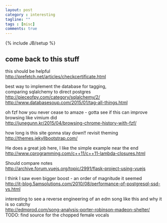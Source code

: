 ```yaml
---
layout: post
category : interesting
tagline: ""
tags : [misc]
comments: true
---
```

{% include JB/setup %}


## come back to this stuff

this should be helpful  
http://prefetch.net/articles/checkcertificate.html  

best way to implement the database for tagging,  
comparing sqlalchemy to direct postgres  
http://pieceofpy.com/category/sqlalchemy/2/  
http://www.databasesoup.com/2015/01/tag-all-things.html  

oh fzf how you never cease to amaze - gotta see if this can
improve browsing like vimium did  
http://junegunn.kr/2015/04/browsing-chrome-history-with-fzf/

how long is this site gonna stay down!! revisit theming  
http://themes.jekyllbootstrap.com/

He does a great job here, I like the simple example near the end  
http://www.cprogramming.com/c++11/c++11-lambda-closures.html

Should compare notes  
http://archive.forum.vuejs.org/topic/2991/flask-project-using-vuejs

I think I saw even bigger boost - an order of magnitude it seemed  
http://it-blog.5amsolutions.com/2010/08/performance-of-postgresql-ssd-vs.html

interesting to see a reverse engineering of an edm song like this
and why it is so catchy  
http://edmprod.com/song-analysis-porter-robinson-madeon-shelter/
TODO: find source for the chopped female vocals



